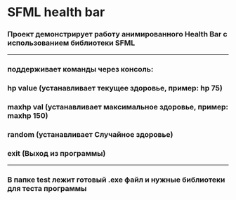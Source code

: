 # SFML health bar
### Проект демонстрирует работу анимированного Health Bar с использованием библиотеки SFML
---
### поддерживает команды через консоль:
### hp value (устанавливает текущее здоровье, пример: hp 75)
### maxhp val	(устанавливает максимальное здоровье, пример: maxhp 150)
### random (устанавливает Случайное здоровье)
### exit (Выход из программы)	       
---
### В папке test лежит готовый .exe файл и нужные библиотеки для теста программы
